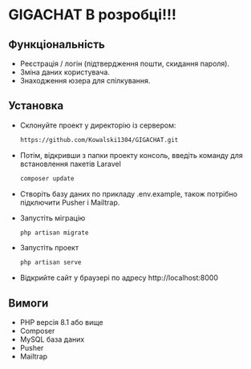 # GIGACHAT  В розробці!!!

## Функціональність

- Реєстрація / логін (підтвердження пошти, скидання пароля).
- Зміна даних користувача.
- Знаходження юзера для спілкування.

## Установка

- Склонуйте проект у директорію із сервером:
    ```bash
  https://github.com/Kowalski1304/GIGACHAT.git
- Потім, відкривши з папки проекту консоль, введіть команду для встановлення пакетів Laravel
    ```bash
  composer update
- Створіть базу даних по прикладу .env.example, також потрібно підключити Pusher і Mailtrap.

- Запустіть міграцію
    ```bash
  php artisan migrate
- Запустіть проект
    ```bash
  php artisan serve
- Відкрийте сайт у браузері по адресу http://localhost:8000

## Вимоги

- PHP версія 8.1 або вище
- Composer
- MySQL база даних
- Pusher
- Mailtrap
